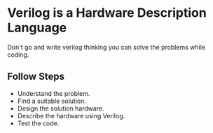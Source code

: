 # Verilog is a Hardware Description Language

Don't go and write verilog thinking you can solve the problems while coding.

## Follow Steps
- Understand the problem.
- Find a suitable solution.
- Design the solution hardware.
- Describe the hardware using Verilog.
- Test the code.